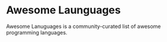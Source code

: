 # Awesome Launguages
Awesome Lanuguages is a community-curated list of awesome programming languages.
